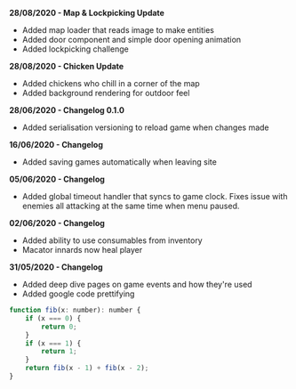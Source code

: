 **28/08/2020 - Map & Lockpicking Update**
* Added map loader that reads image to make entities
* Added door component and simple door opening animation
* Added lockpicking challenge

**28/08/2020 - Chicken Update**
* Added chickens who chill in a corner of the map
* Added background rendering for outdoor feel

**28/06/2020 - Changelog 0.1.0**
* Added serialisation versioning to reload game when changes made

**16/06/2020 - Changelog**

* Added saving games automatically when leaving site

**05/06/2020 - Changelog**

* Added global timeout handler that syncs to game clock. Fixes issue with enemies all attacking at the same time when menu paused.

**02/06/2020 - Changelog**

* Added ability to use consumables from inventory
* Macator innards now heal player

**31/05/2020 - Changelog**

* Added deep dive pages on game events and how they're used
* Added google code prettifying

```js
function fib(x: number): number {
    if (x === 0) {
        return 0;
    }
    if (x === 1) {
        return 1;
    }
    return fib(x - 1) + fib(x - 2);
}
```
